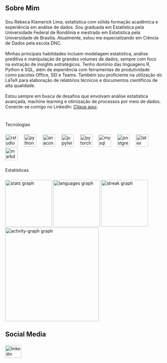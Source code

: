 <h2 align="left">Sobre Mim</h2>

###

<p align="left">Sou Rebeca Klamerick Lima, estatística com sólida formação acadêmica e experiência em análise de dados. Sou graduada em Estatística pela Universidade Federal de Rondônia e mestrado em Estatística pela Universidade de Brasília. Atualmente, estou me especializando em Ciência de Dados pela escola DNC.<br><br>Minhas principais habilidades incluem modelagem estatística, análise preditiva e manipulação de grandes volumes de dados, sempre com foco na extração de insights estratégicos. Tenho domínio das linguagens R, Python e SQL, além de experiência com ferramentas de produtividade como pacotes Office, SEI e Teams. Também sou proficiente na utilização do LaTeX para elaboração de relatórios técnicos e documentos científicos de alta qualidade.<br><br>Estou sempre em busca de desafios que envolvam análise estatística avançada, machine learning e otimização de processos por meio de dados. Conecte-se comigo no LinkedIn: <a href="https://www.linkedin.com/in/rebeca-klamerick-lima-4a45171b0/" target="_blank">Clique aqui</a>.<br><br></p>

###

<p align="left">Tecnologias</p>

###

<div align="left">
  <img src="https://cdn.jsdelivr.net/gh/devicons/devicon/icons/rstudio/rstudio-original.svg" height="40" alt="rstudio logo"  />
  <img width="12" />
  <img src="https://cdn.jsdelivr.net/gh/devicons/devicon/icons/python/python-original.svg" height="40" alt="python logo"  />
  <img width="12" />
  <img src="https://cdn.jsdelivr.net/gh/devicons/devicon/icons/anaconda/anaconda-original.svg" height="40" alt="anaconda logo"  />
  <img width="12" />
  <img src="https://cdn.jsdelivr.net/gh/devicons/devicon/icons/jupyter/jupyter-original.svg" height="40" alt="jupyter logo"  />
  <img width="12" />
  <img src="https://cdn.jsdelivr.net/gh/devicons/devicon/icons/pytorch/pytorch-original.svg" height="40" alt="pytorch logo"  />
  <img width="12" />
  <img src="https://cdn.jsdelivr.net/gh/devicons/devicon/icons/mysql/mysql-original.svg" height="40" alt="mysql logo"  />
  <img width="12" />
  <img src="https://cdn.jsdelivr.net/gh/devicons/devicon/icons/postgresql/postgresql-original.svg" height="40" alt="postgresql logo"  />
  <img width="12" />
  <img src="https://cdn.jsdelivr.net/gh/devicons/devicon/icons/latex/latex-original.svg" height="40" alt="latex logo"  />
  <img width="12" />
  <img src="https://cdn.jsdelivr.net/gh/devicons/devicon/icons/markdown/markdown-original.svg" height="40" alt="markdown logo"  />
</div>

###

<p align="left">Estatísticas</p>

###

<div align="left">
  <img src="https://github-readme-stats.vercel.app/api?username=rebeca-klamerick&hide_title=false&hide_rank=false&show_icons=true&include_all_commits=true&count_private=true&disable_animations=false&theme=gruvbox_light&locale=en&hide_border=false&order=1" height="150" alt="stats graph"  />
  <img src="https://github-readme-stats.vercel.app/api/top-langs?username=rebeca-klamerick&locale=pt-br&hide_title=false&layout=compact&card_width=320&langs_count=5&theme=gruvbox_light&hide_border=false&order=2" height="150" alt="languages graph"  />
  <img src="https://streak-stats.demolab.com?user=rebeca-klamerick&locale=en&mode=daily&theme=gruvbox_light&hide_border=false&border_radius=5&order=3" height="150" alt="streak graph"  />
  <img src="https://github-readme-activity-graph.vercel.app/graph?username=rebeca-klamerick&radius=16&theme=gruvbox&area=true&order=5" height="300" alt="activity-graph graph"  />
</div>



###

<h2 align="left">Social Media</h2>

###

<div align="left">
  <a href="https://www.linkedin.com/in/rebeca-klamerick-lima-4a45171b0/" target="_blank">
    <img src="https://raw.githubusercontent.com/maurodesouza/profile-readme-generator/master/src/assets/icons/social/linkedin/default.svg" width="52" height="40" alt="linkedin logo"  />
  </a>
</div>

###
